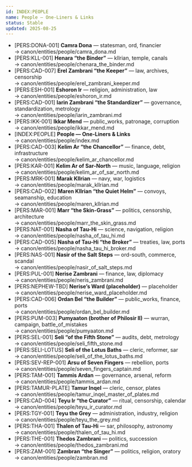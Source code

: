 ```yaml
---
id: INDEX:PEOPLE
name: People — One-Liners & Links
status: Stable
updated: 2025-08-25
---
```


- [PERS:DONA-001] **Camra Dona** — statesman, ord, financier  
  → canon/entities/people/camra_dona.md
- [PERS:KLL-001] **Henara “the Binder”** — kllrian, temple, canals  
  → canon/entities/people/chenara_the_binder.md
- [PERS:CAD-007] **Erel Zambrani “the Keeper”** — law, archives, censorship  
  → canon/entities/people/erel_zambrani_keeper.md
- [PERS:ESH-001] **Eshoron Ir** — religion, administration, law  
  → canon/entities/people/eshoron_ir.md
- [PERS:CAD-001] **Iarin Zambrani “the Standardizer”** — governance, standardization, metrology  
  → canon/entities/people/iarin_zambrani.md
- [PERS:IKK-001] **Ikkar Mend** — public_works, patronage, corruption  
  → canon/entities/people/ikkar_mend.md
- [INDEX:PEOPLE] **People — One-Liners & Links**  
  → canon/entities/people/index.md
- [PERS:CAD-003] **Kelim Ar “the Chancellor”** — finance, debt, infrastructure  
  → canon/entities/people/kelim_ar_chancellor.md
- [PERS:KAR-001] **Kelim Ar of Sar-North** — music, language, religion  
  → canon/entities/people/kelim_ar_of_sar_north.md
- [PERS:MRK-001] **Marak Kllrian** — navy, war, logistics  
  → canon/entities/people/marak_kllrian.md
- [PERS:CAD-002] **Maren Kllrian “the Quiet Helm”** — convoys, seamanship, education  
  → canon/entities/people/maren_kllrian.md
- [PERS:MAR-001] **Marr “the Skin-Grass”** — politics, censorship, architecture  
  → canon/entities/people/marr_the_skin_grass.md
- [PERS:NAT-001] **Nasha of Tau-Hi** — science, navigation, religion  
  → canon/entities/people/nasha_of_tau_hi.md
- [PERS:CAD-005] **Nasha of Tau-Hi “the Broker”** — treaties, law, ports  
  → canon/entities/people/nasha_tau_hi_broker.md
- [PERS:NAS-001] **Nasir of the Salt Steps** — ord-south, commerce, scandal  
  → canon/entities/people/nasir_of_salt_steps.md
- [PERS:PUL-001] **Nerise Zambrani** — finance, law, diplomacy  
  → canon/entities/people/neris_zambrani.md
- [PERS:NEPHEW-TBD] **Nerise’s Ward (placeholder)** — placeholder  
  → canon/entities/people/nerise_ward_placeholder.md
- [PERS:CAD-006] **Ordan Bel “the Builder”** — public_works, finance, ports  
  → canon/entities/people/ordan_bel_builder.md
- [PERS:PUM-003] **Pumyaaton (brother of Philosir II)** — wurran, campaign, battle_of_mistakes  
  → canon/entities/people/pumyaaton.md
- [PERS:SEL-001] **Seli “of the Fifth Stone”** — audits, debt, metrology  
  → canon/entities/people/seli_fifth_stone.md
- [PERS:SELI-LOTUS] **Seli of the Lotus Baths** — cleric, reformer, sar  
  → canon/entities/people/seli_of_the_lotus_baths.md
- [PERS:SEV-REP-001] **Arsu of Seven Fingers** — rebellion, ports  
  → canon/entities/people/seven_fingers_captain.md
- [PERS:TAM-001] **Tammis Ardan** — governance, arsenal, reform  
  → canon/entities/people/tammis_ardan.md
- [PERS:TAMUR-PLATE] **Tamur Inqel** — cleric, censor, plates  
  → canon/entities/people/tamur_inqel_master_of_plates.md
- [PERS:CAD-004] **Teyu Ir “the Curator”** — ritual, censorship, calendar  
  → canon/entities/people/teyu_ir_curator.md
- [PERS:TGY-001] **Teyu the Grey** — administration, industry, religion  
  → canon/entities/people/teyu_the_grey.md
- [PERS:THA-001] **Thalen of Tau-Hi** — sar, philosophy, astronomy  
  → canon/entities/people/thalen_of_tau_hi.md
- [PERS:THE-001] **Thedos Zambrani** — politics, succession  
  → canon/entities/people/thedos_zambrani.md
- [PERS:ZAM-001] **Zambran “the Singer”** — politics, religion, oratory  
  → canon/entities/people/zambran.md
